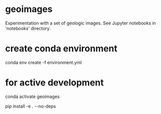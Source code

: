 # geoimages
Experimentation with a set of geologic images.  See Jupyter notebooks in 'notebooks' directory.

# create conda environment
conda env create -f environment.yml 

# for active development
conda activate geoimages

pip install -e . --no-deps

